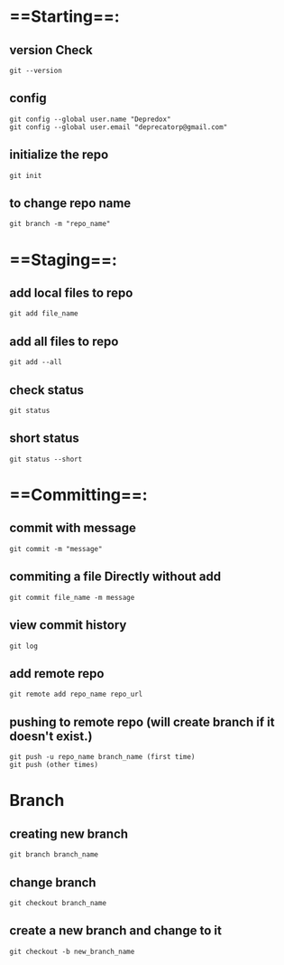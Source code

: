 # ==Starting==:
## version Check
```git
git --version
```
## config
```git
git config --global user.name "Depredox"
git config --global user.email "deprecatorp@gmail.com"
```
## initialize the repo
```git
git init 
```
## to change repo name
```git
git branch -m "repo_name"
```

# ==Staging==:
## add local files to repo
```git
git add file_name
```
## add all files to repo
```git
git add --all
```
## check status
```git
git status
```
## short status
```git
git status --short
```

# ==Committing==:
## commit with message
```git
git commit -m "message"
```
## commiting a file Directly without add
```git
git commit file_name -m message
```
## view commit history
```git
git log
```
## add remote repo
```git
git remote add repo_name repo_url
```
## pushing to remote repo (will create branch if it doesn't exist.)
```git
git push -u repo_name branch_name (first time)
git push (other times)
```
# Branch
##  creating new branch
```git
git branch branch_name
```
## change branch 
```git
git checkout branch_name
```
## create a new branch and change to it
```git
git checkout -b new_branch_name
```
